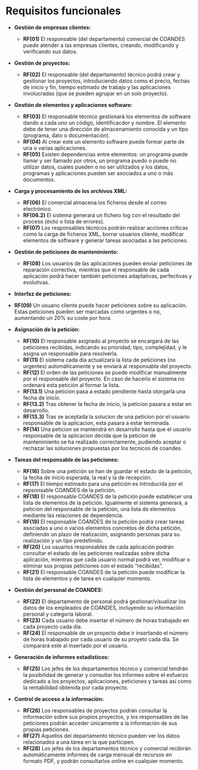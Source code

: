 # Requisitos funcionales

- **Gestión de empresas clientes:**
  - **RF(01)** El responsable (del departamento) comercial de COANDES puede atender a las empresas clientes, creando, modificando y verificando sus datos.

- **Gestión de proyectos:**
  - **RF(02)** El responsable (del departamento) técnico podrá crear y gestionar los proyectos, introduciendo datos como el precio, fechas de inicio y fin, tiempo estimado de trabajo y las aplicaciones involucradas (que se pueden agrupar en un solo proyecto).

- **Gestión de elementos y aplicaciones software:**
  - **RF(03)** El responsable técnico gestionará los elementos de software dando a cada uno un código, identificacdor y nombre. El elemento debe de tener una dirección de almacenamiento conocida y un tipo (programa, dato o documentación).
  - **RF(04)** Al crear este un elemento software puede formar parte de una o varias aplicaciones.
  - **RF(05)** Existen dependencias entre elementos: un programa puede llamar y ser llamado por otros, un programa puedo o puede no utilizar datos, cuales pueden o no ser utilizados y los datos, programas y aplicaciones pueden ser asociados a uno o más documentos.
    
- **Carga y procesamiento de los archivos XML:**
  - **RF(06)** El comercial almacena los ficheros desde el correo electrónico. 
  - **RF(06.2)** El sistema generará un fichero log con el resultado del proceso (éxito o lista de errores).
  - **RF(07)** Los responsables técnicos podrán realizar acciones críticas como la carga de ficheros XML, borrar usuarios cliente, modificar elementos de software y generar tareas asociadas a las peticiones.

- **Gestión de peticiones de mantenimiento:**
  - **RF(08)** Los usuarios de las aplicaciones pueden enviar peticiones de reparación correctiva, mientras que el responsable de cada aplicación podrá hacer también peticiones adaptativas, perfectivas y evolutivas.
 
- **Interfaz de peticiones:**
-   **RF(09)** Un usuario cliente puede hacer peticiones sobre su aplicación. Estas peticiones pueden ser marcadas como urgentes o no, aumentando un 20% su coste por hora.

- **Asignación de la petición:**
  - **RF(10)** El responsable asignado al proyecto se encargará de las peticiones recibidas, indicando su prioridad, tipo, complejidad, y le asigna un responsable para resolverla.
  - **RF(11)** El sistema cada día actualizará la lista de peticiones (no urgentes) automáticamente y se enviará al responsable del proyecto.
  - **RF(12)** El orden de las peticiones se puede modificar manualmente por el responsable del proyecto. En caso de hacerlo el sistema no ordenará esta petición al formar la lista.
  - **RF(13.1)** Una petición pasa a estado pendiente hasta otorgarla una fecha de inicio.
  - **RF(13.2)** Tras obtener la fecha de inicio, la peticion pasara a estar en desarrollo.
  - **RF(13.3)** Tras se aceptada la solucion de una peticion por el usuario responsable de la aplicacion, esta pasara a estar terminada.
  - **RF(14)** Una peticion se mantendrá en desarrollo hasta que el usuario responsable de la aplicacion decida que la peticion de mantenimiento se ha realizado correctamente, pudiendo aceptar o rechazar las soluciones propuestas por los tecnicos de coandes.

- **Tareas del responsable de las peticiones:**
  - **RF(16)** Sobre una petición se han de guardar el estado de la petición, la fecha de inicio esperada, la real y la de recepción.
  - **RF(17)** El tiempo estimado para una petición es introducida por el repsonsable COANDES de la petición.
  - **RF(18)** El responsable COANDES de la petición puede establecer una lista de elementos de la petición. Igualmente el sistema generará, a petición del responsable de la petición, una lista de elementos mediante las relaciones de dependencia.
  - **RF(19)** El responsable COANDES de la petición podrá crear tareas asociadas a uno o varios elementos concretos de dicha petición, definiendo un plazo de realización, asignando personas para su realización y un tipo predefinido.
  - **RF(20)** Los usuarios responsables de cada aplicación podrán consultar el estado de las peticiones realizadas sobre dicha aplicación, mientras que cada usuario normal podrá ver, modificar o eliminar sus propias peticiones con el estado “recibidas”.
  - **RF(21)** El responsable COANDES de la petición puede modificar la lista de elementos y de tarea en cualquier momento.
  
- **Gestión del personal de COANDES:**
  - **RF(22)** El departamento de personal podrá gestionar/visualizar los datos de los empleados de COANDES, incluyendo su información personal y categoría laboral.
  - **RF(23)** Cada usuario debe insertar el número de horas trabajado en cada proyecto cada día.
  - **RF(24)** El responsable de un proyecto debe ir insertando el número de horas trabajado por cada usuario de su proyeto cada día. Se comparará este al insertado por el usuario.

- **Generación de informes estadísticos:**
  - **RF(25)** Los jefes de los departamentos técnico y comercial tendrán la posibilidad de generar y consultar los informes sobre el esfuerzo dedicado a los proyectos, aplicaciones, peticiones y tareas así como la rentabilidad obtenida por cada proyecto.

- **Control de acceso a la información:**
  - **RF(26)** Los responsables de proyectos podrán consultar la información sobre sus propios proyectos, y los responsables de las peticiones podrán acceder únicamente a la información de sus propias peticiones.
  - **RF(27)** Aquellos del departamento técnico pueden ver los datos relacionados a una tarea en la que participen.
  - **RF(28)** Los jefes de los departamentos técnico y comercial recibirán automáticamente informes de carga mensual de recursos en formato PDF, y podrán consultarlos online en cualquier momento.


